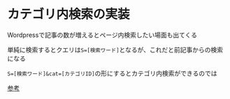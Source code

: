# カテゴリ内検索の実装

Wordpressで記事の数が増えるとページ内検索したい場面も出てくる

単純に検索するとクエリは`S=[検索ワード]`となるが、これだと前記事からの検索になる

`S=[検索ワード]&cat=[カテゴリID]`の形にするとカテゴリ内検索ができるのでは

[参考](https://blog.megefeps.info/20150904/wordpress%E7%89%B9%E5%AE%9A%E3%81%AE%E3%82%AB%E3%83%86%E3%82%B4%E3%83%AA%E3%83%BC%E5%86%85%E3%81%A7%E3%82%B5%E3%82%A4%E3%83%88%E5%86%85%E6%A4%9C%E7%B4%A2%E3%81%A7%E3%81%8D%E3%82%8B%E3%83%95%E3%82%A9/)
